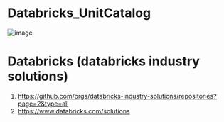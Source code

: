 # Databricks_UnitCatalog

![image](https://github.com/anjijava16/Databricks_UnitCatalog/assets/5849522/bfd2ac16-c6c1-4d38-b283-6df5a567ffc7)


# Databricks (databricks industry solutions)
1. https://github.com/orgs/databricks-industry-solutions/repositories?page=2&type=all
2. https://www.databricks.com/solutions
